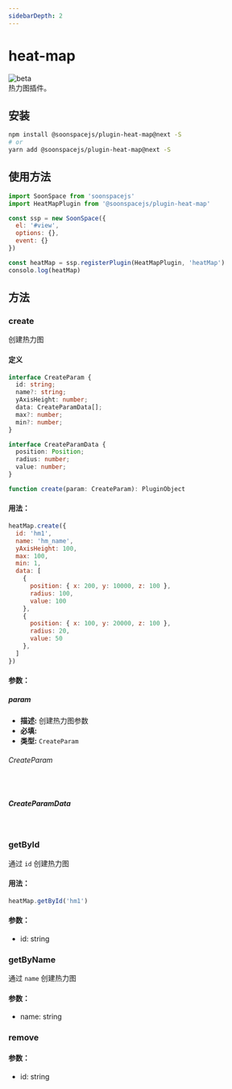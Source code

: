 ```yaml
---
sidebarDepth: 2
---
```


# heat-map
![beta](https://img.shields.io/npm/v/@soonspacejs/plugin-heat-map/next.svg)
<br>
热力图插件。

## 安装
```bash
npm install @soonspacejs/plugin-heat-map@next -S
# or
yarn add @soonspacejs/plugin-heat-map@next -S
```

## 使用方法
```js {2,10}
import SoonSpace from 'soonspacejs'
import HeatMapPlugin from '@soonspacejs/plugin-heat-map'

const ssp = new SoonSpace({
  el: '#view',
  options: {},
  event: {}
})

const heatMap = ssp.registerPlugin(HeatMapPlugin, 'heatMap')
consolo.log(heatMap)
```

## 方法
### create
创建热力图
#### 定义
```ts
interface CreateParam {
  id: string;
  name?: string;
  yAxisHeight: number;
  data: CreateParamData[];
  max?: number;
  min?: number;
}

interface CreateParamData {
  position: Position;
  radius: number;
  value: number;
}

function create(param: CreateParam): PluginObject
```
#### 用法：
```js
heatMap.create({
  id: 'hm1',
  name: 'hm_name',
  yAxisHeight: 100,
  max: 100,
  min: 1,
  data: [
    {
      position: { x: 200, y: 10000, z: 100 },
      radius: 100,
      value: 100
    },
    {
      position: { x: 100, y: 20000, z: 100 },
      radius: 20,
      value: 50
    },
  ]
})
```
#### 参数：
##### param
  - **描述:** 创建热力图参数
  - **必填:** <Base-RequireIcon :isRequire="true"/>
  - **类型:** `CreateParam`
###### CreateParam
<br>
<Docs-Table 
    :data="[
      {
        prop: 'id', desc: '热力图对象 ID', type: 'string', require: true, default: ''
      },
      {
        prop: 'name', desc: '热力图对象名称', type: 'string', require: false, default: ' '
      },
      {
        prop: 'yAxisHeight', desc: '空间高度', type: 'number', require: true, default: ''
      },
      {
        prop: 'data', desc: '热力图数据', type: 'CreateParamData[]', require: true, default: '', link: '#createparamdata'
      },
      {
        prop: 'max', desc: '数据中单点值大于等于该值时，以最深热力颜色展示', type: 'number', require: false, default: '100'
      },
      {
        prop: 'min', desc: '数据中单点值小于等于该值时，以最浅热力颜色展示', type: 'number', require: false, default: '1'
      },
    ]"
/>

##### CreateParamData
<br>
<Docs-Table 
    :data="[
      {
        prop: 'position', desc: '热力点空间坐标', type: 'Position', require: true, default: '', link: '../guide/types.html#position'
      },
      {
        prop: 'radius', desc: '热力点半径', type: 'number', require: true, default: ''
      },
      {
        prop: 'value', desc: '热力值', type: 'number', require: true, default: ''
      }
    ]"
/>

### getById
通过 `id` 创建热力图
#### 用法：
```js
heatMap.getById('hm1')
```
#### 参数：
- id: string

### getByName
通过 `name` 创建热力图
#### 参数：
- name: string

### remove
#### 参数：
- id: string